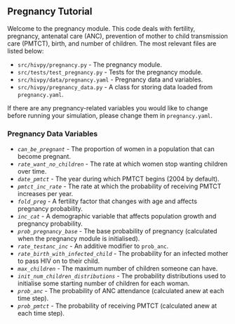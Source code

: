 ## Pregnancy Tutorial

Welcome to the pregnancy module. This code deals with fertility, pregnancy, antenatal care (ANC), prevention of mother to child transmission care (PMTCT), birth, and number of children. The most relevant files are listed below:

- `src/hivpy/pregnancy.py` - The pregnancy module.
- `src/tests/test_pregnancy.py` - Tests for the pregnancy module.
- `src/hivpy/data/pregnancy.yaml` - Pregnancy data and variables.
- `src/hivpy/pregnancy_data.py` - A class for storing data loaded from `pregnancy.yaml`.

If there are any pregnancy-related variables you would like to change before running your simulation, please change them in `pregnancy.yaml`.

### Pregnancy Data Variables

- *`can_be_pregnant`* - The proportion of women in a population that can become pregnant.
- *`rate_want_no_children`* - The rate at which women stop wanting children over time.
- *`date_pmtct`* - The year during which PMTCT begins (2004 by default).
- *`pmtct_inc_rate`* - The rate at which the probability of receiving PMTCT increases per year.
- *`fold_preg`* - A fertility factor that changes with age and affects pregnancy probability.
- *`inc_cat`* - A demographic variable that affects population growth and pregnancy probability.
- *`prob_pregnancy_base`* - The base probability of pregnancy (calculated when the pregnancy module is initialised).
- *`rate_testanc_inc`* - An additive modifier to `prob_anc`.
- *`rate_birth_with_infected_child`* - The probability for an infected mother to pass HIV on to their child.
- *`max_children`* - The maximum number of children someone can have.
- *`init_num_children_distributions`* - The probability distributions used to initialise some starting number of children for each woman.
- *`prob_anc`* - The probability of ANC attendance (calculated anew at each time step).
- *`prob_pmtct`* - The probability of receiving PMTCT (calculated anew at each time step).
